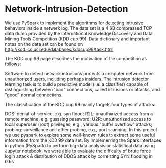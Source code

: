 # Network-Intrusion-Detection
We use PySpark to implement the algorithms for detecting intrusive behaviors inside a network log. The data set is a 4 GB compressed TCP data dump provided by the International Knowledge Discovery and Data Mining Tools Competition (KDD cup 99). Data dictionary and important notes on the data set can be found on http://kdd.ics.uci.edu/databases/kddcup99/task.html

The KDD cup 99 page describes the motivation of the competition as follows:

Software to detect network intrusions protects a computer network from unauthorized users, including perhaps insiders. The intrusion detector learning task is to build a predictive model (i.e. a classifier) capable of distinguishing between "bad" connections, called intrusions or attacks, and "good" normal connections.

The classification of the KDD cup 99 mainly targets four types of attacks:

DOS: denial-of-service, e.g. syn flood;
R2L: unauthorized access from a remote machine, e.g. guessing password;
U2R: unauthorized access to local superuser (root) privileges, e.g., various "buffer overflow" attacks;
probing: surveillance and other probing, e.g., port scanning.
In this project we use pyspark to explore some well-known rules to extract some useful information from the KDD 99 data set. By implementing the Spark interfaces in python (PySpark) to perform big-data analysis on statistical data using Jupyter notebook, we were able to evaluate the difficulty of brute force login attack & distribution of DDOS attack by correlating SYN flooding in 0.6s
